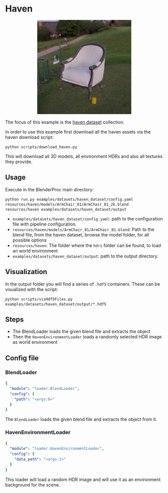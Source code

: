 # Haven 
<p align="center">
<img src="rendered_example.jpg" alt="normals and color rendering of example table" width=300>
</p>

The focus of this example is the [haven dataset](https://3dmodelhaven.com/) collection.

In order to use this example first download all the haven assets via the haven download script:

```shell
python scripts/download_haven.py
```

This will download all 3D models, all environment HDRs and also all textures they provide.

## Usage

Execute in the BlenderProc main directory:

```
python run.py examples/datasets/haven_dataset/config.yaml resources/haven/models/ArmChair_01/ArmChair_01_2k.blend resources/haven examples/datasets/haven_dataset/output
``` 

* `examples/datasets/haven_dataset/config.yaml`: path to the configuration file with pipeline configuration.
* `resources/haven/models/ArmChair_01/ArmChair_01.blend`:  Path to the blend file, from the haven dataset, browse the model folder, for all possible options
* `resources/haven`: The folder where the `hdri` folder can be found, to load an world environment
* `examples/datasets/haven_dataset/output`: path to the output directory.

## Visualization

In the output folder you will find a series of `.hdf5` containers. These can be visualized with the script:

```
python scripts/visHdf5Files.py examples/datasets/haven_dataset/output/*.hdf5
``` 

## Steps

* The BlendLoader loads the given blend file and extracts the object
* Then the `HavenEnvironmentLoader` loads a randomly selected HDR image as world environment
 
## Config file

### BlendLoader 

```yaml
{
  "module": "loader.BlendLoader",
  "config": {
    "path": "<args:0>"
  }
}
```

The `BlendLoader` loads the given blend file and extracts the object from it.

### HavenEnvironmentLoader 

```yaml
{
  "module": "loader.HavenEnvironmentLoader",
  "config": {
    "data_path": "<args:1>"
  }
}
```

This loader will load a random HDR image and will use it as an environment background for the scene.
